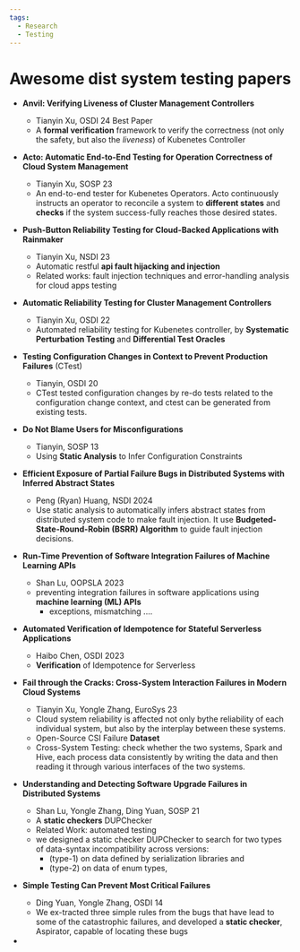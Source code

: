 ```yaml
---
tags:
  - Research
  - Testing
---
```

# Awesome dist system testing papers
- **Anvil: Verifying Liveness of Cluster Management Controllers**
	- Tianyin Xu, OSDI 24 Best Paper
	- A **formal verification** framework to verify the correctness (not only the safety, but also the *liveness*) of Kubenetes Controller
- **Acto: Automatic End-to-End Testing for Operation Correctness of Cloud System Management**
	- Tianyin Xu, SOSP 23
	- An end-to-end tester for Kubenetes Operators.  Acto continuously instructs an operator to reconcile a system to **different states** and **checks** if the system success-fully reaches those desired states. 
- **Push-Button Reliability Testing for Cloud-Backed Applications with Rainmaker**
	- Tianyin Xu, NSDI 23
	- Automatic restful **api fault hijacking and injection**
	- Related works:  fault injection techniques and error-handling analysis for cloud apps testing
- **Automatic Reliability Testing for Cluster Management Controllers**
	- Tianyin Xu, OSDI 22
	-  Automated reliability testing for Kubenetes controller, by **Systematic Perturbation Testing** and **Differential Test Oracles**
- **Testing Configuration Changes in Context to Prevent Production Failures** (CTest)
	- Tianyin, OSDI 20
	- CTest tested configuration changes by re-do tests related to the configuration change context, and ctest can be generated from existing tests.
- **Do Not Blame Users for Misconfigurations**
	- Tianyin, SOSP 13
	- Using **Static Analysis** to Infer Configuration Constraints

- **Efficient Exposure of Partial Failure Bugs in Distributed Systems with Inferred Abstract States**
	- Peng (Ryan) Huang, NSDI 2024
	- Use static analysis to automatically infers abstract states from distributed system code to make fault injection. It use **Budgeted-State-Round-Robin (BSRR) Algorithm** to guide fault injection decisions.
- **Run-Time Prevention of Software Integration Failures of Machine Learning APIs**
	- Shan Lu, OOPSLA 2023
	- preventing integration failures in software applications using **machine learning (ML) APIs**
		- exceptions, mismatching ....

- **Automated Verification of Idempotence for Stateful Serverless Applications**
	- Haibo Chen, OSDI 2023
	- **Verification** of Idempotence for Serverless
- **Fail through the Cracks: Cross-System Interaction Failures in Modern Cloud Systems**
	- Tianyin Xu, Yongle Zhang, EuroSys 23
	- Cloud system reliability is affected not only bythe reliability of each individual system, but also by the interplay between these systems. 
	- Open-Source CSI Failure **Dataset**
	- Cross-System Testing: check whether the two systems, Spark and Hive, each process data consistently by writing the data and then reading it through various interfaces of the two systems.
- **Understanding and Detecting Software Upgrade Failures in Distributed Systems**
	- Shan Lu, Yongle Zhang, Ding Yuan, SOSP 21
	- A **static checkers** DUPChecker 
	- Related Work:  automated testing
	- we designed a static checker DUPChecker to search for two types of data-syntax incompatibility across versions: 
		- (type-1) on data defined by serialization libraries and 
		- (type-2) on data of enum types,
- **Simple Testing Can Prevent Most Critical Failures**
	- Ding Yuan, Yongle Zhang, OSDI 14
	- We ex-tracted three simple rules from the bugs that have lead to some of the catastrophic failures, and developed a **static checker**, Aspirator, capable of locating these bugs
- 